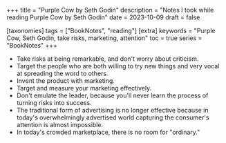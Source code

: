 +++
title = "Purple Cow by Seth Godin"
description = "Notes I took while reading Purple Cow by Seth Godin"
date = 2023-10-09
draft = false

[taxonomies]
tags = ["BookNotes", "reading"]
[extra]
keywords = "Purple Cow, Seth Godin, take risks, marketing, attention"
toc = true
series = "BookNotes"
+++

* Take risks at being remarkable, and don't worry about criticism.
* Target the people who are both willing to try new things and very vocal at spreading the word to others.
* Invent the product with marketing.
* Target and measure your marketing effectively.
* Don't emulate the leader, because you'll never learn the process of turning risks into success.
* The traditional form of advertising is no longer effective because in today's overwhelmingly advertised world capturing the consumer's attention is almost impossible.
* In today's crowded marketplace, there is no room for "ordinary."
